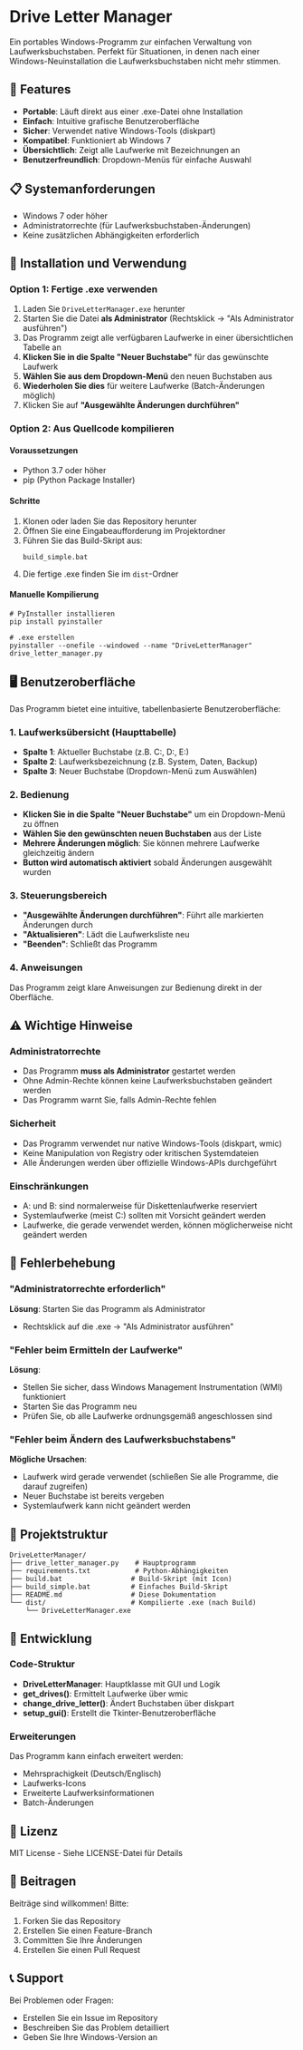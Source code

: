 # Drive Letter Manager

Ein portables Windows-Programm zur einfachen Verwaltung von Laufwerksbuchstaben. Perfekt für Situationen, in denen nach einer Windows-Neuinstallation die Laufwerksbuchstaben nicht mehr stimmen.

## 🚀 Features

- **Portable**: Läuft direkt aus einer .exe-Datei ohne Installation
- **Einfach**: Intuitive grafische Benutzeroberfläche
- **Sicher**: Verwendet native Windows-Tools (diskpart)
- **Kompatibel**: Funktioniert ab Windows 7
- **Übersichtlich**: Zeigt alle Laufwerke mit Bezeichnungen an
- **Benutzerfreundlich**: Dropdown-Menüs für einfache Auswahl

## 📋 Systemanforderungen

- Windows 7 oder höher
- Administratorrechte (für Laufwerksbuchstaben-Änderungen)
- Keine zusätzlichen Abhängigkeiten erforderlich

## 🔧 Installation und Verwendung

### Option 1: Fertige .exe verwenden
1. Laden Sie `DriveLetterManager.exe` herunter
2. Starten Sie die Datei **als Administrator** (Rechtsklick → "Als Administrator ausführen")
3. Das Programm zeigt alle verfügbaren Laufwerke in einer übersichtlichen Tabelle an
4. **Klicken Sie in die Spalte "Neuer Buchstabe"** für das gewünschte Laufwerk
5. **Wählen Sie aus dem Dropdown-Menü** den neuen Buchstaben aus
6. **Wiederholen Sie dies** für weitere Laufwerke (Batch-Änderungen möglich)
7. Klicken Sie auf **"Ausgewählte Änderungen durchführen"**

### Option 2: Aus Quellcode kompilieren

#### Voraussetzungen
- Python 3.7 oder höher
- pip (Python Package Installer)

#### Schritte
1. Klonen oder laden Sie das Repository herunter
2. Öffnen Sie eine Eingabeaufforderung im Projektordner
3. Führen Sie das Build-Skript aus:
   ```batch
   build_simple.bat
   ```
4. Die fertige .exe finden Sie im `dist`-Ordner

#### Manuelle Kompilierung
```batch
# PyInstaller installieren
pip install pyinstaller

# .exe erstellen
pyinstaller --onefile --windowed --name "DriveLetterManager" drive_letter_manager.py
```

## 🖥️ Benutzeroberfläche

Das Programm bietet eine intuitive, tabellenbasierte Benutzeroberfläche:

### 1. Laufwerksübersicht (Haupttabelle)
- **Spalte 1**: Aktueller Buchstabe (z.B. C:, D:, E:)
- **Spalte 2**: Laufwerksbezeichnung (z.B. System, Daten, Backup)
- **Spalte 3**: Neuer Buchstabe (Dropdown-Menü zum Auswählen)

### 2. Bedienung
- **Klicken Sie in die Spalte "Neuer Buchstabe"** um ein Dropdown-Menü zu öffnen
- **Wählen Sie den gewünschten neuen Buchstaben** aus der Liste
- **Mehrere Änderungen möglich**: Sie können mehrere Laufwerke gleichzeitig ändern
- **Button wird automatisch aktiviert** sobald Änderungen ausgewählt wurden

### 3. Steuerungsbereich
- **"Ausgewählte Änderungen durchführen"**: Führt alle markierten Änderungen durch
- **"Aktualisieren"**: Lädt die Laufwerksliste neu
- **"Beenden"**: Schließt das Programm

### 4. Anweisungen
Das Programm zeigt klare Anweisungen zur Bedienung direkt in der Oberfläche.

## ⚠️ Wichtige Hinweise

### Administratorrechte
- Das Programm **muss als Administrator** gestartet werden
- Ohne Admin-Rechte können keine Laufwerksbuchstaben geändert werden
- Das Programm warnt Sie, falls Admin-Rechte fehlen

### Sicherheit
- Das Programm verwendet nur native Windows-Tools (diskpart, wmic)
- Keine Manipulation von Registry oder kritischen Systemdateien
- Alle Änderungen werden über offizielle Windows-APIs durchgeführt

### Einschränkungen
- A: und B: sind normalerweise für Diskettenlaufwerke reserviert
- Systemlaufwerke (meist C:) sollten mit Vorsicht geändert werden
- Laufwerke, die gerade verwendet werden, können möglicherweise nicht geändert werden

## 🐛 Fehlerbehebung

### "Administratorrechte erforderlich"
**Lösung**: Starten Sie das Programm als Administrator
- Rechtsklick auf die .exe → "Als Administrator ausführen"

### "Fehler beim Ermitteln der Laufwerke"
**Lösung**: 
- Stellen Sie sicher, dass Windows Management Instrumentation (WMI) funktioniert
- Starten Sie das Programm neu
- Prüfen Sie, ob alle Laufwerke ordnungsgemäß angeschlossen sind

### "Fehler beim Ändern des Laufwerksbuchstabens"
**Mögliche Ursachen**:
- Laufwerk wird gerade verwendet (schließen Sie alle Programme, die darauf zugreifen)
- Neuer Buchstabe ist bereits vergeben
- Systemlaufwerk kann nicht geändert werden

## 📁 Projektstruktur

```
DriveLetterManager/
├── drive_letter_manager.py    # Hauptprogramm
├── requirements.txt           # Python-Abhängigkeiten
├── build.bat                 # Build-Skript (mit Icon)
├── build_simple.bat          # Einfaches Build-Skript
├── README.md                 # Diese Dokumentation
└── dist/                     # Kompilierte .exe (nach Build)
    └── DriveLetterManager.exe
```

## 🔄 Entwicklung

### Code-Struktur
- **DriveLetterManager**: Hauptklasse mit GUI und Logik
- **get_drives()**: Ermittelt Laufwerke über wmic
- **change_drive_letter()**: Ändert Buchstaben über diskpart
- **setup_gui()**: Erstellt die Tkinter-Benutzeroberfläche

### Erweiterungen
Das Programm kann einfach erweitert werden:
- Mehrsprachigkeit (Deutsch/Englisch)
- Laufwerks-Icons
- Erweiterte Laufwerksinformationen
- Batch-Änderungen

## 📄 Lizenz

MIT License - Siehe LICENSE-Datei für Details

## 🤝 Beitragen

Beiträge sind willkommen! Bitte:
1. Forken Sie das Repository
2. Erstellen Sie einen Feature-Branch
3. Committen Sie Ihre Änderungen
4. Erstellen Sie einen Pull Request

## 📞 Support

Bei Problemen oder Fragen:
- Erstellen Sie ein Issue im Repository
- Beschreiben Sie das Problem detailliert
- Geben Sie Ihre Windows-Version an
